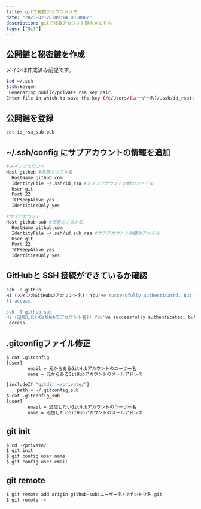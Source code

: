 ```yaml
---
title: gitで複数アカウントメモ
date: "2023-02-20T09:14:00.000Z"
description: gitで複数アカウント際のメモです。
tags: ["Git"]
---
```



## 公開鍵と秘密鍵を作成
メインは作成済み前提です。
```sh
$cd ~/.ssh
$ssh-keygen
 Generating public/private rsa key pair.
Enter file in which to save the key (/c/Users/(ユーザー名)/.ssh/id_rsa):id_rsa_sub
```
## 公開鍵を登録

```sh
cat id_rsa_sub.pub
```

## ~/.ssh/config にサブアカウントの情報を追加

```sh
#メインアカウント
Host github #任意のホスト名
  HostName github.com
  IdentityFile ~/.ssh/id_rsa #メインアカウントの鍵のファイル
  User git
  Port 22
  TCPKeepAlive yes
  IdentitiesOnly yes

#サブアカウント
Host github-sub #任意のホスト名
  HostName github.com
  IdentityFile ~/.ssh/id_sub_rsa #サブアカウントの鍵のファイル
  User git
  Port 22
  TCPKeepAlive yes
  IdentitiesOnly yes
```

## GitHubと SSH 接続ができているか確認

```sh
ssh -T github
Hi (メインのGitHubのアカウント名)! You've successfully authenticated, but GitHub does not provide she
ll access.

ssh -T github-sub
Hi (追加したいGitHubのアカウント名)! You've successfully authenticated, but GitHub does not provide shell
 access.
```

## .gitconfigファイル修正
```sh
$ cat .gitconfig
[user]
        email = 元からあるGitHubアカウントのユーザー名
        name = 元からあるGitHubアカウントのメールアドレス

[includeIf "gitdir:~/private/"]
    path = ~/.gitconfig_sub
$ cat .gitconfig_sub
[user]
        email = 追加したいGitHubアカウントのユーザー名
        name = 追加したいGitHubアカウントのメールアドレス
```

## git init

```sh
$ cd ~/private/
$ git init
$ git config user.name
$ git config user.email
```

## git remote
```sh
$ git remote add origin github-sub:ユーザー名/リポジトリ名.git
$ git remote -v
```
